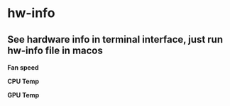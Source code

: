 # hw-info

## See hardware info in terminal interface, just run hw-info file in macos

**Fan speed**

**CPU Temp**

**GPU Temp**

